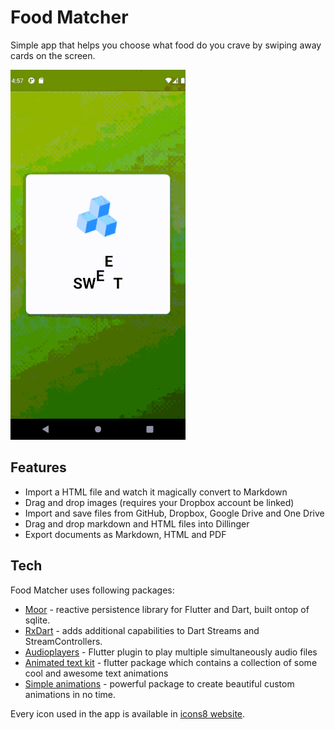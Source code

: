 # Food Matcher

Simple app that helps you choose what food do you crave by swiping away cards on the screen.

![FoodMatcher](foodietinder/assets/foodMatcher.gif)

## Features

- Import a HTML file and watch it magically convert to Markdown
- Drag and drop images (requires your Dropbox account be linked)
- Import and save files from GitHub, Dropbox, Google Drive and One Drive
- Drag and drop markdown and HTML files into Dillinger
- Export documents as Markdown, HTML and PDF

## Tech

Food Matcher uses following packages:

- [Moor](https://pub.dev/packages/moor) -  reactive persistence library for Flutter and Dart, built ontop of sqlite.
- [RxDart](https://pub.dev/packages/rxdart) - adds additional capabilities to Dart Streams and StreamControllers.
- [Audioplayers](https://pub.dev/packages/audioplayers) - Flutter plugin to play multiple simultaneously audio files
- [Animated text kit](https://pub.dev/packages/animated_text_kit) - flutter package which contains a collection of some cool and awesome text animations
- [Simple animations](https://pub.dev/packages/simple_animations) - powerful package to create beautiful custom animations in no time.

Every icon used in the app is available in [icons8 website](https://icons8.com/icon/set/food/color).
